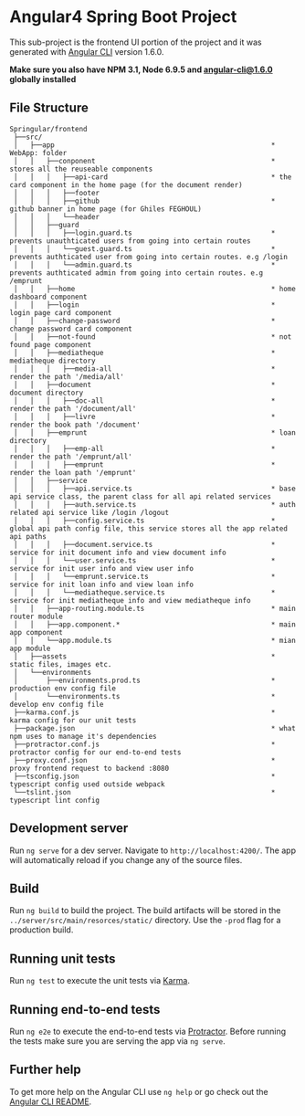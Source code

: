 # Angular4 Spring Boot Project
This sub-project is the frontend UI portion of the project and it was generated with [Angular CLI](https://github.com/angular/angular-cli) version 1.6.0.

**Make sure you also have NPM 3.1, Node 6.9.5 and angular-cli@1.6.0 globally installed**

## File Structure
```
Springular/frontend
 ├──src/
 │   ├──app                                                     * WebApp: folder
 │   │   ├──conponent                                           * stores all the reuseable components
 │   │   │   ├──api-card                                        * the card component in the home page (for the document render)
 │   │   │   ├──footer
 │   │   │   ├──github                                          * github banner in home page (for Ghiles FEGHOUL)
 │   │   │   └──header
 │   │   ├──guard
 │   │   │   ├──login.guard.ts                                  * prevents unauthticated users from going into certain routes
 │   │   │   └──guest.guard.ts                                  * prevents authticated user from going into certain routes. e.g /login
 │   │   │   └──admin.guard.ts                                  * prevents authticated admin from going into certain routes. e.g /emprunt
 │   │   ├──home                                                * home dashboard component
 │   │   ├──login                                               * login page card component
 │   │   ├──change-password                                     * change password card component
 │   │   ├──not-found                                           * not found page component
 │   │   ├──mediatheque                                         * mediatheque directory 
 │   │   │   ├──media-all                                       * render the path '/media/all'
 │   │   ├──document                                            * document directory 
 │   │   │   ├──doc-all                                         * render the path '/document/all'
 │   │   │   ├──livre                                           * render the book path '/document'
 │   │   ├──emprunt                                             * loan directory 
 │   │   │   ├──emp-all                                         * render the path '/emprunt/all'
 │   │   │   ├──emprunt                                         * render the loan path '/emprunt'
 │   │   ├──service
 │   │   │   ├──api.service.ts                                  * base api service class, the parent class for all api related services
 │   │   │   ├──auth.service.ts                                 * auth related api service like /login /logout
 │   │   │   ├──config.service.ts                               * global api path config file, this service stores all the app related api paths
 │   │   │   ├──document.service.ts                             * service for init document info and view document info
 │   │   │   └──user.service.ts                                 * service for init user info and view user info
 │   │   │   └──emprunt.service.ts                              * service for init loan info and view loan info
 │   │   │   └──mediatheque.service.ts                          * service for init mediatheque info and view mediatheque info 
 │   │   ├──app-routing.module.ts                               * main router module
 │   │   ├──app.component.*                                     * main app component
 │   │   └──app.module.ts                                       * mian app module
 │   ├──assets                                                  * static files, images etc.
 │   └──environments
 │       ├──environments.prod.ts                                * production env config file
 │       └──environments.ts                                     * develop env config file
 ├──karma.conf.js                                               * karma config for our unit tests
 ├──package.json                                                * what npm uses to manage it's dependencies
 ├──protractor.conf.js                                          * protractor config for our end-to-end tests
 ├──proxy.conf.json                                             * proxy frontend request to backend :8080
 ├──tsconfig.json                                               * typescript config used outside webpack
 └──tslint.json                                                 * typescript lint config
```

## Development server

Run `ng serve` for a dev server. Navigate to `http://localhost:4200/`. The app will automatically reload if you change any of the source files.

## Build

Run `ng build` to build the project. The build artifacts will be stored in the `../server/src/main/resorces/static/` directory. Use the `-prod` flag for a production build.

## Running unit tests

Run `ng test` to execute the unit tests via [Karma](https://karma-runner.github.io).

## Running end-to-end tests

Run `ng e2e` to execute the end-to-end tests via [Protractor](http://www.protractortest.org/).
Before running the tests make sure you are serving the app via `ng serve`.

## Further help

To get more help on the Angular CLI use `ng help` or go check out the [Angular CLI README](https://github.com/angular/angular-cli/blob/master/README.md).
